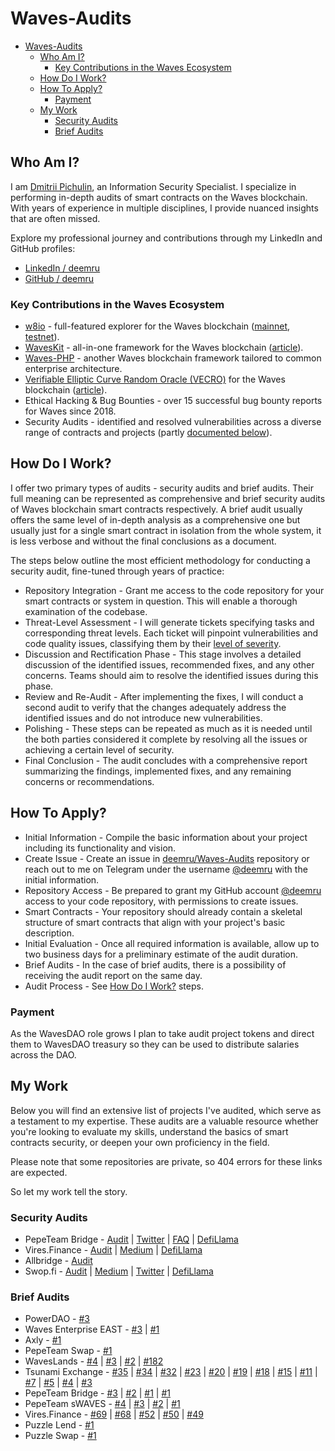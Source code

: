 # Waves-Audits

- [Waves-Audits](#waves-audits)
  - [Who Am I?](#who-am-i)
    - [Key Contributions in the Waves Ecosystem](#key-contributions-in-the-waves-ecosystem)
  - [How Do I Work?](#how-do-i-work)
  - [How To Apply?](#how-to-apply)
    - [Payment](#payment)
  - [My Work](#my-work)
    - [Security Audits](#security-audits)
    - [Brief Audits](#brief-audits)

## Who Am I?

I am [Dmitrii Pichulin](https://github.com/deemru), an Information Security Specialist. I specialize in performing in-depth audits of smart contracts on the Waves blockchain. With years of experience in multiple disciplines, I provide nuanced insights that are often missed.

Explore my professional journey and contributions through my LinkedIn and GitHub profiles:

- [LinkedIn / deemru](https://www.linkedin.com/in/deemru/)
- [GitHub / deemru](https://github.com/deemru)

### Key Contributions in the Waves Ecosystem

- [w8io](https://github.com/deemru/w8io) - full-featured explorer for the Waves blockchain ([mainnet](https://w8.io), [testnet](https://testnet.w8.io)).
- [WavesKit](https://github.com/deemru/WavesKit) - all-in-one framework for the Waves blockchain ([article](https://habr.com/ru/articles/446112/)).
- [Waves-PHP](https://github.com/wavesplatform/waves-php) - another Waves blockchain framework tailored to common enterprise architecture.
- [Verifiable Elliptic Curve Random Oracle (VECRO)](https://github.com/deemru/VECRO) for the Waves blockchain ([article](https://habr.com/ru/articles/449342/)).
- Ethical Hacking & Bug Bounties - over 15 successful bug bounty reports for Waves since 2018.
- Security Audits - identified and resolved vulnerabilities across a diverse range of contracts and projects (partly [documented below](#my-work)).

## How Do I Work?

I offer two primary types of audits - security audits and brief audits. Their full meaning can be represented as comprehensive and brief security audits of Waves blockchain smart contracts respectively. A brief audit usually offers the same level of in-depth analysis as a comprehensive one but usually just for a single smart contract in isolation from the whole system, it is less verbose and without the final conclusions as a document.

The steps below outline the most efficient methodology for conducting a security audit, fine-tuned through years of practice:

- Repository Integration - Grant me access to the code repository for your smart contracts or system in question. This will enable a thorough examination of the codebase.
- Threat-Level Assessment - I will generate tickets specifying tasks and corresponding threat levels. Each ticket will pinpoint vulnerabilities and code quality issues, classifying them by their [level of severity](https://github.com/deemru/pepebridge-audit#severity-levels).
- Discussion and Rectification Phase - This stage involves a detailed discussion of the identified issues, recommended fixes, and any other concerns. Teams should aim to resolve the identified issues during this phase.
- Review and Re-Audit - After implementing the fixes, I will conduct a second audit to verify that the changes adequately address the identified issues and do not introduce new vulnerabilities.
- Polishing - These steps can be repeated as much as it is needed until the both parties considered it complete by resolving all the issues or achieving a certain level of security.
- Final Conclusion - The audit concludes with a comprehensive report summarizing the findings, implemented fixes, and any remaining concerns or recommendations.

## How To Apply?

- Initial Information - Compile the basic information about your project including its functionality and vision.
- Create Issue - Create an issue in [deemru/Waves-Audits](https://github.com/deemru/Waves-Audits) repository or reach out to me on Telegram under the username [@deemru](https://t.me/deemru) with the initial information.
- Repository Access - Be prepared to grant my GitHub account [@deemru](https://github.com/deemru) access to your code repository, with permissions to create issues.
- Smart Contracts - Your repository should already contain a skeletal structure of smart contracts that align with your project's basic description.
- Initial Evaluation - Once all required information is available, allow up to two business days for a preliminary estimate of the audit duration.
- Brief Audits - In the case of brief audits, there is a possibility of receiving the audit report on the same day.
- Audit Process - See [How Do I Work?](#how-do-i-work) steps.

### Payment

As the WavesDAO role grows I plan to take audit project tokens and direct them to WavesDAO treasury so they can be used to distribute salaries across the DAO.

## My Work

Below you will find an extensive list of projects I've audited, which serve as a testament to my expertise. These audits are a valuable resource whether you're looking to evaluate my skills, understand the basics of smart contracts security, or deepen your own proficiency in the field.

Please note that some repositories are private, so 404 errors for these links are expected.

So let my work tell the story.

### Security Audits

- PepeTeam Bridge - [Audit](https://github.com/deemru/pepebridge-audit) | [Twitter](https://twitter.com/cryptopepeteam/status/1648334370892128259) | [FAQ](https://pepe-team.tawk.help/article/pepeteam-bridges) | [DefiLlama](https://defillama.com/protocol/pepeteam-bridge)
- Vires.Finance - [Audit](https://github.com/deemru/viresfinance-audit) | [Medium](https://medium.com/@viresfinance/vires-finance-security-audit-complete-6480f32e6195) | [DefiLlama](https://defillama.com/protocol/vires-finance)
- Allbridge - [Audit](https://github.com/deemru/allbridge-waves-audit)
- Swop.fi - [Audit](https://github.com/deemru/swopfi-audit) | [Medium](https://medium.com/swop-fi/swop-fi-smart-contracts-audited-b12249b0ec7b) | [Twitter](https://twitter.com/Swopfi/status/1399652141850103811) | [DefiLlama](https://defillama.com/protocol/swop)

### Brief Audits

- PowerDAO - [#3](https://github.com/pwrdao/dapp/issues/3)
- Waves Enterprise EAST - [#3](https://github.com/waves-enterprise/east-contract-waves/issues/3) | [#1](https://github.com/waves-enterprise/east-contract-waves/issues/1)
- Axly - [#1](https://github.com/vladislavpetushkov/axly-smartcontract/issues/1)
- PepeTeam Swap - [#1](https://github.com/crypto-pepe/swap-contracts/issues/1)
- WavesLands - [#4](https://github.com/waveslands/ride/issues/4) | [#3](https://github.com/waveslands/ride/issues/3) | [#2](https://github.com/waveslands/ride/issues/2) | [#182](https://github.com/wdstat/waveslands/issues/182)
- Tsunami Exchange - [#35](https://github.com/Tsunami-Exchange/tsunami-contracts/issues/35) | [#34](https://github.com/Tsunami-Exchange/tsunami-contracts/issues/34) | [#32](https://github.com/Tsunami-Exchange/tsunami-contracts/issues/32) | [#23](https://github.com/Tsunami-Exchange/tsunami-contracts/issues/23) | [#20](https://github.com/Tsunami-Exchange/tsunami-contracts/issues/20) | [#19](https://github.com/Tsunami-Exchange/tsunami-contracts/issues/19) | [#18](https://github.com/Tsunami-Exchange/tsunami-contracts/issues/18) | [#15](https://github.com/Tsunami-Exchange/tsunami-contracts/issues/15) | [#11](https://github.com/Tsunami-Exchange/tsunami-contracts/issues/11) | [#7](https://github.com/Tsunami-Exchange/tsunami-contracts/issues/7) | [#5](https://github.com/Tsunami-Exchange/tsunami-contracts/issues/5) | [#4](https://github.com/Tsunami-Exchange/tsunami-contracts/issues/4) | [#3](https://github.com/Tsunami-Exchange/tsunami-contracts/issues/3)
- PepeTeam Bridge - [#3](https://github.com/crypto-pepe/cip-waves-contracts/issues/3) | [#2](https://github.com/crypto-pepe/cip-waves-contracts/issues/2) | [#1](https://github.com/crypto-pepe/cip-waves-contracts/issues/1) | [#1](https://github.com/crypto-pepe/bridige-waves-contracts/issues/1)
- PepeTeam sWAVES - [#4](https://github.com/crypto-pepe/invest-contracts/issues/4) | [#3](https://github.com/crypto-pepe/invest-contracts/issues/3) | [#2](https://github.com/crypto-pepe/invest-contracts/issues/2) | [#1](https://github.com/crypto-pepe/invest-contracts/issues/1)
- Vires.Finance - [#69](https://github.com/viresfinance/dapp/pull/69) | [#68](https://github.com/viresfinance/dapp/pull/68) | [#52](https://github.com/viresfinance/dapp/pull/52) | [#50](https://github.com/viresfinance/dapp/pull/50) | [#49](https://github.com/viresfinance/dapp/pull/49)
- Puzzle Lend - [#1](https://github.com/vlzhr/puzzlelend-contracts/issues/1)
- Puzzle Swap - [#1](https://github.com/vlzhr/puzzleswap-contracts/issues/1)
